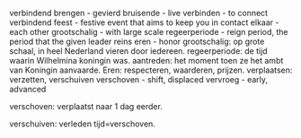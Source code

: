 verbindend 
brengen - 
gevierd 
bruisende - live
verbinden - to connect
verbindend feest - festive event that aims to keep you in contact
elkaar - each other 
grootschalig - with large scale
regeerperiode - reign period, the period that the given leader reins
eren - honor
grootschalig: op grote schaal, in heel Nederland vieren door iedereen.
regeerperiode: de tijd waarin Wilhelmina koningin was.
aantreden: het moment toen ze het ambt van Koningin aanvaarde.
Eren: respecteren, waarderen, prijzen.
verplaatsen: verzetten, verschuiven
verschoven - shift, displaced
vervroeg - early, advanced

verschoven: verplaatst naar 1 dag eerder.

verschuiven: verleden tijd=verschoven.